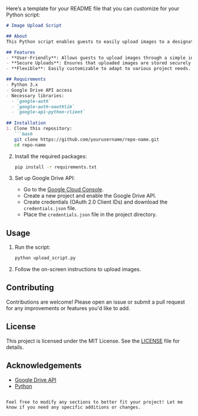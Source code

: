 Here’s a template for your README file that you can customize for your Python script:

```markdown
# Image Upload Script

## About
This Python script enables guests to easily upload images to a designated Google Drive folder. It simplifies the process of collecting images from users without requiring direct access to the Drive account.

## Features
- **User-Friendly**: Allows guests to upload images through a simple interface.
- **Secure Uploads**: Ensures that uploaded images are stored securely in the specified Google Drive folder.
- **Flexible**: Easily customizable to adapt to various project needs.

## Requirements
- Python 3.x
- Google Drive API access
- Necessary libraries:
  - `google-auth`
  - `google-auth-oauthlib`
  - `google-api-python-client`
  
## Installation
1. Clone this repository:
   ```bash
   git clone https://github.com/yourusername/repo-name.git
   cd repo-name
   ```

2. Install the required packages:
   ```bash
   pip install -r requirements.txt
   ```

3. Set up Google Drive API:
   - Go to the [Google Cloud Console](https://console.cloud.google.com/).
   - Create a new project and enable the Google Drive API.
   - Create credentials (OAuth 2.0 Client IDs) and download the `credentials.json` file.
   - Place the `credentials.json` file in the project directory.

## Usage
1. Run the script:
   ```bash
   python upload_script.py
   ```

2. Follow the on-screen instructions to upload images.

## Contributing
Contributions are welcome! Please open an issue or submit a pull request for any improvements or features you'd like to add.

## License
This project is licensed under the MIT License. See the [LICENSE](LICENSE) file for details.

## Acknowledgements
- [Google Drive API](https://developers.google.com/drive)
- [Python](https://www.python.org/)
```

Feel free to modify any sections to better fit your project! Let me know if you need any specific additions or changes.
